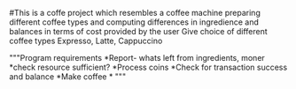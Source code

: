 #This is a coffe project which resembles a coffee machine preparing different coffee types and computing differences in ingredience and balances in terms of cost provided by the user
Give choice of different coffee types
Expresso, Latte, Cappuccino

"""Program requirements
*Report- whats left from ingredients, moner 
*check resource sufficient?
*Process coins
*Check for transaction success and balance
*Make coffee
*
"""
